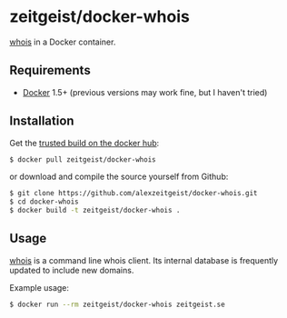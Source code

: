 # zeitgeist/docker-whois

[whois](https://github.com/rfc1036/whois) in a Docker container.

## Requirements

* [Docker](https://www.docker.com/) 1.5+ (previous versions may work fine, but I haven't tried)

## Installation

Get the [trusted build on the docker hub](https://registry.hub.docker.com/u/zeitgeist/docker-whois/):

```bash
$ docker pull zeitgeist/docker-whois
```

or download and compile the source yourself from Github:

```bash
$ git clone https://github.com/alexzeitgeist/docker-whois.git
$ cd docker-whois
$ docker build -t zeitgeist/docker-whois .
```

## Usage

[whois](https://github.com/rfc1036/whois) is a command line whois client. Its internal database is frequently updated to include new domains.

Example usage:

```bash
$ docker run --rm zeitgeist/docker-whois zeitgeist.se
```
